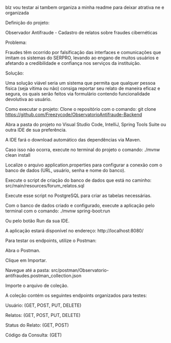 blz vou testar ai tambem organiza a minha readme para deixar atrativa ne e organizada

Definição do projeto:

Observador Antifraude - Cadastro de relatos sobre fraudes cibernéticas

Problema:

Fraudes têm ocorrido por falsificação das interfaces e comunicações que imitam os sistemas do SERPRO, levando ao engano de muitos usuários e afetando a credibilidade e confiança nos serviços da instituição.

Solução:

Uma solução viável seria um sistema que permita que qualquer pessoa física (seja vítima ou não) consiga reportar seu relato de maneira eficaz e segura, os quais serão feitos via formulário contendo funcionalidade devolutiva ao usuário.

Como executar o projeto:
Clone o repositório com o comando:
git clone https://github.com/Freezycode/ObservatorioAntifraude-Backend

Abra a pasta do projeto no Visual Studio Code, IntelliJ, Spring Tools Suite ou outra IDE de sua preferência.

A IDE fará o download automático das dependências via Maven.

Caso isso não ocorra, execute no terminal do projeto o comando:
./mvnw clean install

Localize o arquivo application.properties para configurar a conexão com o banco de dados (URL, usuário, senha e nome do banco).

Execute o script de criação do banco de dados que está no caminho:
src/main/resources/forum_relatos.sql

Execute esse script no PostgreSQL para criar as tabelas necessárias.

Com o banco de dados criado e configurado, execute a aplicação pelo terminal com o comando:
./mvnw spring-boot:run

Ou pelo botão Run da sua IDE.

A aplicação estará disponível no endereço:
http://localhost:8080/

Para testar os endpoints, utilize o Postman:

Abra o Postman.

Clique em Importar.

Navegue até a pasta:
src/postman/Observatorio-antifraudes.postman_collection.json

Importe o arquivo de coleção.

A coleção contém os seguintes endpoints organizados para testes:

Usuário: (GET, POST, PUT, DELETE)

Relatos: (GET, POST, PUT, DELETE)

Status do Relato: (GET, POST)

Código da Consulta: (GET)
